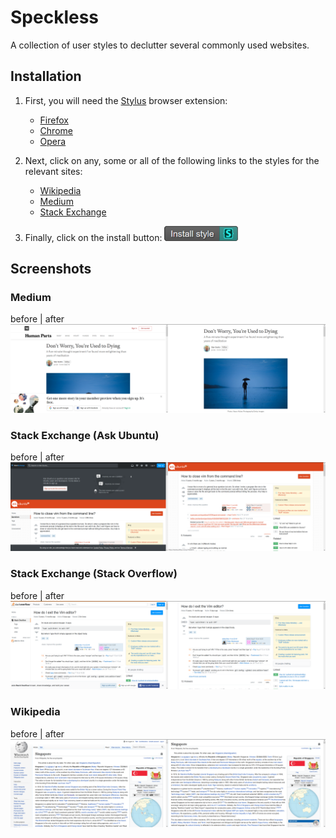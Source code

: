 # Speckless

A collection of user styles to declutter several commonly used
websites.


## Installation

1. First, you will need the [Stylus][stylus-website] browser extension:
    - [Firefox][stylus-firefox]
    - [Chrome][stylus-chrome]
    - [Opera][stylus-opera]

    [stylus-website]: https://add0n.com/stylus.html
    [stylus-chrome]: https://chrome.google.com/webstore/detail/clngdbkpkpeebahjckkjfobafhncgmne
    [stylus-firefox]: https://addons.mozilla.org/firefox/addon/styl-us/
    [stylus-opera]: https://addons.opera.com/extensions/details/stylus/

1. Next, click on any, some or all of the following links to the
   styles for the relevant sites:
    - [Wikipedia][install-wikipedia]
    - [Medium][install-medium]
    - [Stack Exchange][install-stackexchange]

    [install-wikipedia]: https://raw.githubusercontent.com/YongJieYongJie/speckless/master/speckless-wikipedia.user.css
    [install-medium]: https://raw.githubusercontent.com/YongJieYongJie/speckless/master/speckless-medium.user.css
    [install-stackexchange]: https://raw.githubusercontent.com/YongJieYongJie/speckless/master/speckless-stackexchange.user.css

1. Finally, click on the install button: <img
   src="img/install-button.png" height="24">


## Screenshots

### Medium

before | after  
<img src="img/screenshots/medium-before.png" width="50%"><img src="img/screenshots/medium-after.png" width="50%">

### Stack Exchange (Ask Ubuntu)

before | after  
<img src="img/screenshots/stackexchange-before.png" width="50%"><img src="img/screenshots/stackexchange-after.png" width="50%">

### Stack Exchange (Stack Overflow)

before | after  
<img src="img/screenshots/stackexchange-before-2.png" width="50%"><img src="img/screenshots/stackexchange-after-2.png" width="50%">

### Wikipedia

before | after  
<img src="img/screenshots/wikipedia-before.png" width="50%"><img src="img/screenshots/wikipedia-after.png" width="50%">

